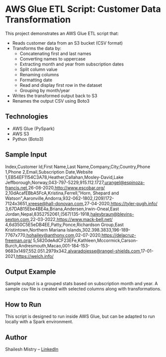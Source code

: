 # AWS Glue ETL Script: Customer Data Transformation

This project demonstrates an AWS Glue ETL script that:
- Reads customer data from an S3 bucket (CSV format)
- Transforms the data by:
  - Concatenating first and last names
  - Converting names to uppercase
  - Extracting month and year from subscription dates
  - Split column value
  - Renaming columns
  - Formatting date
  - Read and display first row in the dataset
  - Grouping by month/year
- Writes the transformed output back to S3
- Renames the output CSV using Boto3

## Technologies
- AWS Glue (PySpark)
- AWS S3
- Python (Boto3)

## Sample Input
Index,Customer Id,First Name,Last Name,Company,City,Country,Phone 1,Phone 2,Email,Subscription Date,Website
1,EB54EF1154C3A78,Heather,Callahan,Mosley-David,Lake Jeffborough,Norway,043-797-5229,915.112.1727,urangel@espinoza-francis.net,26-08-2020,http://www.escobar.org/
2,10dAcafEBbA5FcA,Kristina,Ferrell,"Horn, Shepard and Watson",Aaronville,Andorra,932-062-1802,(209)172-7124x3651,xreese@hall-donovan.com,27-04-2020,https://tyler-pugh.info/
3,67DAB15Ebe4BE4a,Briana,Andersen,Irwin-Oneal,East Jordan,Nepal,8352752061,(567)135-1918,haleybraun@blevins-sexton.com,22-03-2022,https://www.mack-bell.net/
4,6d350C5E5eDB4EE,Patty,Ponce,Richardson Group,East Kristintown,Northern Mariana Islands,302.398.3833,196-189-7767x770,hohailey@anthony.com,02-07-2020,https://delacruz-freeman.org/
5,5820deAdCF23EFe,Kathleen,Mccormick,Carson-Burch,Andresmouth,Macao,001-184-153-9683x1497,552.051.2979x342,alvaradojesse@rangel-shields.com,17-01-2021,https://welch.info/

## Output Example
Sample output is a grouped stats based on subscription month and year. A sample csv file is created with selected columns along with transformations.

## How to Run
This script is designed to run inside AWS Glue, but can be adapted to run locally with a Spark environment.

## Author
Shailesh Mistry – [LinkedIn](https://www.linkedin.com/in/shailesh-mistry-a346659)
